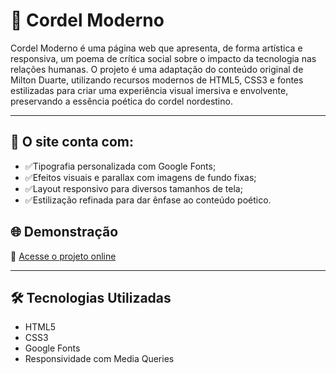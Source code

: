 # 📜 Cordel Moderno

Cordel Moderno é uma página web que apresenta, de forma artística e responsiva, um poema de crítica social sobre o impacto da tecnologia nas relações humanas. O projeto é uma adaptação do conteúdo original de Milton Duarte, utilizando recursos modernos de HTML5, CSS3 e fontes estilizadas para criar uma experiência visual imersiva e envolvente, preservando a essência poética do cordel nordestino.

---

## 📌 O site conta com:

- ✅Tipografia personalizada com Google Fonts;
- ✅Efeitos visuais e parallax com imagens de fundo fixas;
- ✅Layout responsivo para diversos tamanhos de tela;
- ✅Estilização refinada para dar ênfase ao conteúdo poético.

## 🌐 Demonstração

🔗 [Acesse o projeto online](https://jefferson-secundino.github.io/Cordel-Moderno/)

---

## 🛠️ Tecnologias Utilizadas

- HTML5
- CSS3
- Google Fonts
- Responsividade com Media Queries